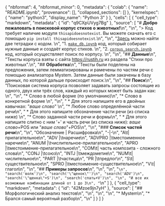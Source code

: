 {
  "nbformat": 4,
  "nbformat_minor": 0,
  "metadata": {
    "colab": {
      "name": "README.ipynb",
      "provenance": [],
      "collapsed_sections": []
    },
    "kernelspec": {
      "name": "python3",
      "display_name": "Python 3"
    }
  },
  "cells": [
    {
      "cell_type": "markdown",
      "metadata": {
        "id": "q9CXpUVyg7Bg"
      },
      "source": [
        "# **Добро пожаловать в поисковой корпус стихов о животных!**\n",
        "\n",
        "> Код требует наличие модуля `thisapidoesnotexist`. Вы можете скачать его с помощью `pip install thisapidoesnotexist`.\n",
        "\n",
        "[Здесь](https://) можно найти две тетрадки с кодом. \n",
        "1. [`make_db.ipynb`](https://) код, который собирает нужные данные и создаёт корпус стихов. \n",
        "2. [`сorpus_search.ipynb`](https://) код, который осуществляет поиск по корпусу. \n",
        "\n",
        "## **Данные**\n",
        "Тексты корпуса взяты с сайта https://rustih.ru из раздела \"Стихи про животных\".\n",
        "## **Обработка**\n",
        "Тексты были поделены на предложения, затем лемматизированы и рамечены по частям речи с помощью анализатора Mystem. Затем данные были закачены в базу данных, по которой дальше происходит поиск.\n",
        "\n",
        "## **Поиск**\n",
        "Поисковая система корпуса позволяет задавать запросы состоящие из одного, двух или трёх слов, каждый из которых может быть задан как: \n",
        "\n",
        "*   Слово в любой форме (по умолчанию)\n",
        "*   Слово в конкретной форме \n",
        "\n",
        "    *   Для этого напишите его в двойных кавычках: \"*ваше слово*\" \n",
        "*   Любое слово определённой части речи\n",
        "    * Для этого напишите обозначение части речи (из списка ниже) \n",
        "*   Слово заданной части речи и формы\n",
        "    * Для этого напишите слитно с ним '+' и часть речи (из списка ниже): *ваше слово*+POS или \"*ваше слово*\"+POS\n",
        "\n",
        "### **Список частей речи**\n",
        "\n",
        "Обозначение | Расшифровка\n",
        "-|-\n",
        "A\t| прилагательное\n",
        "ADV |\tнаречие\n",
        "ADVPRO |\tместоименное наречие\n",
        "ANUM |\tчислительное-прилагательное\n",
        "APRO |\tместоимение-прилагательное\n",
        "COM\t| часть композита - сложного слова\n",
        "CONJ |\tсоюз\n",
        "INTJ |\tмеждометие\n",
        "NUM\t|числительное\n",
        "PART |\tчастица\n",
        "PR |\tпредлог\n",
        "S\t|существительное\n",
        "SPRO |\tместоимение-существительное\n",
        "V\t|глагол\n",
        "\n",
        "## **Примеры запросов**\n",
        "\n",
        "\n",
        "```\n",
        "search('волк')\n",
        "search('\"щенок\"')\n",
        "search('ADV')\n",
        "search('\"щенка\"+S')\n",
        "search('спать+V')\n",
        "\n",
        "И все их возможные комбинации длиной от 1 до 3\n",
        "```\n"
      ]
    },
    {
      "cell_type": "markdown",
      "metadata": {
        "id": "42Mzoe9jn7yH"
      },
      "source": [
        "## Морфологический анализ текстов\n",
        "\n",
        "\n",
        "\n",
        "*   Mystem\n",
        "*   Брался самый вероятный разбор\n",
        "\n"
      ]
    }
  ]
}
